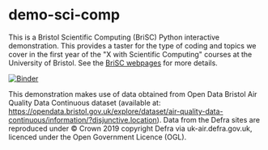 # demo-sci-comp

This is a Bristol Scientific Computing (BriSC) Python interactive demonstration. This provides a taster for the type of coding and topics we cover in the first year of the "X with Scientific Computing" courses at the University of Bristol. See the [BriSC webpages](http://www.bristol.ac.uk/science/courses/brisc/) for more details.

[![Binder](https://mybinder.org/badge_logo.svg)](https://mybinder.org/v2/gh/bri-sc/demo-sci-comp.git/HEAD?urlpath=tree/01_Demo_Scientific_Computing.ipynb)

This demonstration makes use of data obtained from Open Data Bristol Air Quality Data Continuous dataset (available at: https://opendata.bristol.gov.uk/explore/dataset/air-quality-data-continuous/information/?disjunctive.location). Data from the Defra sites are reproduced under © Crown 2019 copyright Defra via uk-air.defra.gov.uk, licenced under the Open Government Licence (OGL).
